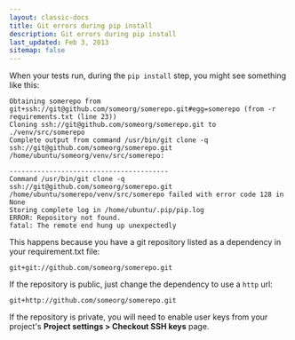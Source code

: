 ```yaml
---
layout: classic-docs
title: Git errors during pip install
description: Git errors during pip install
last_updated: Feb 3, 2013
sitemap: false
---
```


When your tests run, during the `pip install` step, you might see something like this:

```
Obtaining somerepo from git+ssh://git@github.com/someorg/somerepo.git#egg=somerepo (from -r requirements.txt (line 23))
Cloning ssh://git@github.com/someorg/somerepo.git to ./venv/src/somerepo
Complete output from command /usr/bin/git clone -q ssh://git@github.com/someorg/somerepo.git /home/ubuntu/someorg/venv/src/somerepo:

----------------------------------------
Command /usr/bin/git clone -q ssh://git@github.com/someorg/somerepo.git /home/ubuntu/somerepo/venv/src/somerepo failed with error code 128 in None
Storing complete log in /home/ubuntu/.pip/pip.log
ERROR: Repository not found.
fatal: The remote end hung up unexpectedly
```

This happens because you have a git repository listed as a dependency in your requirement.txt file:

```
git+git://github.com/someorg/somerepo.git
```

If the repository is public, just change the dependency to use a `http` url:

```
git+http://github.com/someorg/somerepo.git
```

If the repository is private, you will need to enable user keys
from your project's **Project settings > Checkout SSH keys**
page.
